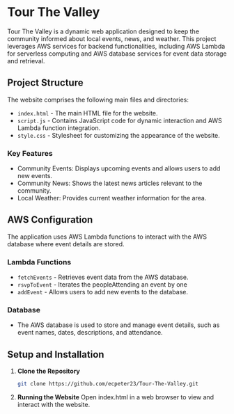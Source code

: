# Tour The Valley

Tour The Valley is a dynamic web application designed to keep the community informed about local events, news, and weather. This project leverages AWS services for backend functionalities, including AWS Lambda for serverless computing and AWS database services for event data storage and retrieval.

## Project Structure

The website comprises the following main files and directories:

- `index.html` - The main HTML file for the website.
- `script.js` - Contains JavaScript code for dynamic interaction and AWS Lambda function integration.
- `style.css` - Stylesheet for customizing the appearance of the website.

### Key Features

- Community Events: Displays upcoming events and allows users to add new events.
- Community News: Shows the latest news articles relevant to the community.
- Local Weather: Provides current weather information for the area.

## AWS Configuration

The application uses AWS Lambda functions to interact with the AWS database where event details are stored.

### Lambda Functions

- `fetchEvents` - Retrieves event data from the AWS database.
- `rsvpToEvent` - Iterates the peopleAttending an event by one
- `addEvent` - Allows users to add new events to the database.

### Database

- The AWS database is used to store and manage event details, such as event names, dates, descriptions, and attendance.

## Setup and Installation

1. **Clone the Repository**

   ```bash
   git clone https://github.com/ecpeter23/Tour-The-Valley.git

2. **Running the Website**
Open index.html in a web browser to view and interact with the website.
